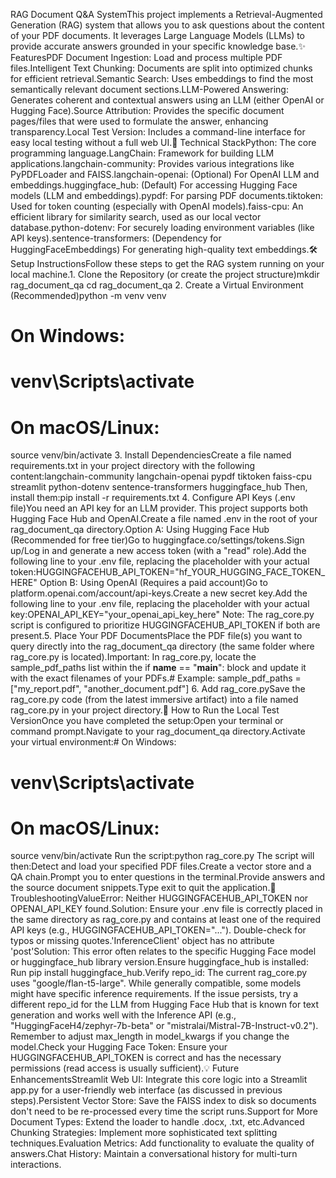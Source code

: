 RAG Document Q&A SystemThis project implements a Retrieval-Augmented Generation (RAG) system that allows you to ask questions about the content of your PDF documents. It leverages Large Language Models (LLMs) to provide accurate answers grounded in your specific knowledge base.✨ FeaturesPDF Document Ingestion: Load and process multiple PDF files.Intelligent Text Chunking: Documents are split into optimized chunks for efficient retrieval.Semantic Search: Uses embeddings to find the most semantically relevant document sections.LLM-Powered Answering: Generates coherent and contextual answers using an LLM (either OpenAI or Hugging Face).Source Attribution: Provides the specific document pages/files that were used to formulate the answer, enhancing transparency.Local Test Version: Includes a command-line interface for easy local testing without a full web UI.🚀 Technical StackPython: The core programming language.LangChain: Framework for building LLM applications.langchain-community: Provides various integrations like PyPDFLoader and FAISS.langchain-openai: (Optional) For OpenAI LLM and embeddings.huggingface_hub: (Default) For accessing Hugging Face models (LLM and embeddings).pypdf: For parsing PDF documents.tiktoken: Used for token counting (especially with OpenAI models).faiss-cpu: An efficient library for similarity search, used as our local vector database.python-dotenv: For securely loading environment variables (like API keys).sentence-transformers: (Dependency for HuggingFaceEmbeddings) For generating high-quality text embeddings.🛠️ Setup InstructionsFollow these steps to get the RAG system running on your local machine.1. Clone the Repository (or create the project structure)mkdir rag_document_qa
cd rag_document_qa
2. Create a Virtual Environment (Recommended)python -m venv venv
# On Windows:
# venv\Scripts\activate
# On macOS/Linux:
source venv/bin/activate
3. Install DependenciesCreate a file named requirements.txt in your project directory with the following content:langchain-community
langchain-openai
pypdf
tiktoken
faiss-cpu
streamlit
python-dotenv
sentence-transformers
huggingface_hub
Then, install them:pip install -r requirements.txt
4. Configure API Keys (.env file)You need an API key for an LLM provider. This project supports both Hugging Face Hub and OpenAI.Create a file named .env in the root of your rag_document_qa directory.Option A: Using Hugging Face Hub (Recommended for free tier)Go to huggingface.co/settings/tokens.Sign up/Log in and generate a new access token (with a "read" role).Add the following line to your .env file, replacing the placeholder with your actual token:HUGGINGFACEHUB_API_TOKEN="hf_YOUR_HUGGING_FACE_TOKEN_HERE"
Option B: Using OpenAI (Requires a paid account)Go to platform.openai.com/account/api-keys.Create a new secret key.Add the following line to your .env file, replacing the placeholder with your actual key:OPENAI_API_KEY="your_openai_api_key_here"
Note: The rag_core.py script is configured to prioritize HUGGINGFACEHUB_API_TOKEN if both are present.5. Place Your PDF DocumentsPlace the PDF file(s) you want to query directly into the rag_document_qa directory (the same folder where rag_core.py is located).Important: In rag_core.py, locate the sample_pdf_paths list within the if __name__ == "__main__": block and update it with the exact filenames of your PDFs.# Example:
sample_pdf_paths = ["my_report.pdf", "another_document.pdf"]
6. Add rag_core.pySave the rag_core.py code (from the latest immersive artifact) into a file named rag_core.py in your project directory.🏃 How to Run the Local Test VersionOnce you have completed the setup:Open your terminal or command prompt.Navigate to your rag_document_qa directory.Activate your virtual environment:# On Windows:
# venv\Scripts\activate
# On macOS/Linux:
source venv/bin/activate
Run the script:python rag_core.py
The script will then:Detect and load your specified PDF files.Create a vector store and a QA chain.Prompt you to enter questions in the terminal.Provide answers and the source document snippets.Type exit to quit the application.🐛 TroubleshootingValueError: Neither HUGGINGFACEHUB_API_TOKEN nor OPENAI_API_KEY found.Solution: Ensure your .env file is correctly placed in the same directory as rag_core.py and contains at least one of the required API keys (e.g., HUGGINGFACEHUB_API_TOKEN="..."). Double-check for typos or missing quotes.'InferenceClient' object has no attribute 'post'Solution: This error often relates to the specific Hugging Face model or huggingface_hub library version.Ensure huggingface_hub is installed: Run pip install huggingface_hub.Verify repo_id: The current rag_core.py uses "google/flan-t5-large". While generally compatible, some models might have specific inference requirements. If the issue persists, try a different repo_id for the LLM from Hugging Face Hub that is known for text generation and works well with the Inference API (e.g., "HuggingFaceH4/zephyr-7b-beta" or "mistralai/Mistral-7B-Instruct-v0.2"). Remember to adjust max_length in model_kwargs if you change the model.Check your Hugging Face Token: Ensure your HUGGINGFACEHUB_API_TOKEN is correct and has the necessary permissions (read access is usually sufficient).💡 Future EnhancementsStreamlit Web UI: Integrate this core logic into a Streamlit app.py for a user-friendly web interface (as discussed in previous steps).Persistent Vector Store: Save the FAISS index to disk so documents don't need to be re-processed every time the script runs.Support for More Document Types: Extend the loader to handle .docx, .txt, etc.Advanced Chunking Strategies: Implement more sophisticated text splitting techniques.Evaluation Metrics: Add functionality to evaluate the quality of answers.Chat History: Maintain a conversational history for multi-turn interactions.